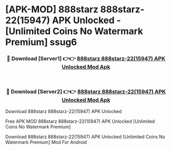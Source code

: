 # [APK-MOD] 888starz 888starz-22(15947) APK Unlocked - [Unlimited Coins No Watermark Premium] ssug6



<div align="center">
<h3>🔴 Download [Server1] 👉👉 <a href="https://momento.my/?title=888starz_888starz-22(15947)_APK_Unlocked">888starz 888starz-22(15947) APK Unlocked Mod Apk</a></h3><br>

<h3>🔴 Download [Server2] 👉👉 <a href="https://momento.my/?title=888starz_888starz-22(15947)_APK_Unlocked">888starz 888starz-22(15947) APK Unlocked Mod Apk</a></h3>
</div>



Download 888starz 888starz-22(15947) APK Unlocked 

Free APK MOD 888starz 888starz-22(15947) APK Unlocked [Unlimited Coins No Watermark Premium]

Download 888starz 888starz-22(15947) APK Unlocked [Unlimited Coins No Watermark Premium] Mod For Android
